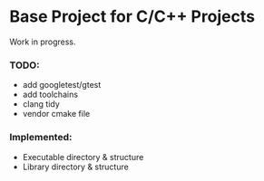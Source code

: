 # Base Project for C/C++ Projects

Work in progress.  

### TODO:

- add googletest/gtest
- add toolchains
- clang tidy
- vendor cmake file

### Implemented:

- Executable directory & structure
- Library directory & structure